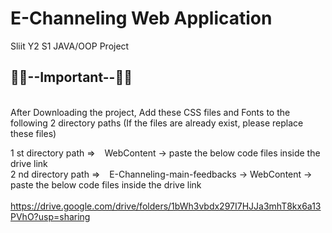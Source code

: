 # E-Channeling Web Application
Sliit Y2 S1 JAVA/OOP Project

<h2>🔴🔴--Important--🔴🔴</h2>

<br>After Downloading the project, Add these CSS files and Fonts to the following 2 directory paths (If the files are already exist, please replace these files) <br>

1 st directory path =>  &ensp; WebContent -> paste the below code files inside the drive link  <br>
2 nd directory path =>  &ensp; E-Channeling-main-feedbacks -> WebContent -> paste the below code files inside the drive link <br><br>
https://drive.google.com/drive/folders/1bWh3vbdx297I7HJJa3mhT8kx6a13PVhO?usp=sharing

<br><br>


